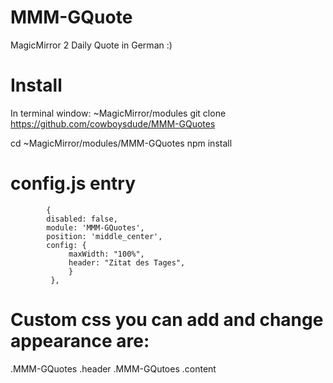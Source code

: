 # MMM-GQuote


MagicMirror 2 Daily Quote in German :)

# Install

In terminal window:
~MagicMirror/modules
git clone https://github.com/cowboysdude/MMM-GQuotes

cd ~MagicMirror/modules/MMM-GQuotes
npm install

# config.js entry

            { 
            disabled: false,
            module: 'MMM-GQuotes', 
            position: 'middle_center', 
            config: { 
                 maxWidth: "100%", 
                 header: "Zitat des Tages", 
                 } 
             },





# Custom css you can add and change appearance are:

.MMM-GQuotes .header
.MMM-GQutoes .content
